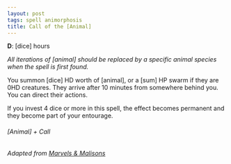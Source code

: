 ```yaml
---
layout: post
tags: spell animorphosis
title: Call of the [Animal]
---
```


**D**: [dice] hours

_All iterations of [animal] should be replaced by a specific animal species when the spell is first found._

You summon [dice] HD worth of [animal], or a [sum] HP swarm if they are 0HD creatures. They arrive after 10 minutes from somewhere behind you. You can direct their actions.

If you invest 4 dice or more in this spell, the effect becomes permanent and they become part of your entourage.

###### *[Animal] + Call*

###### Adapted from [Marvels & Malisons](https://www.drivethrurpg.com/product/211911/Marvels--Malisons)
